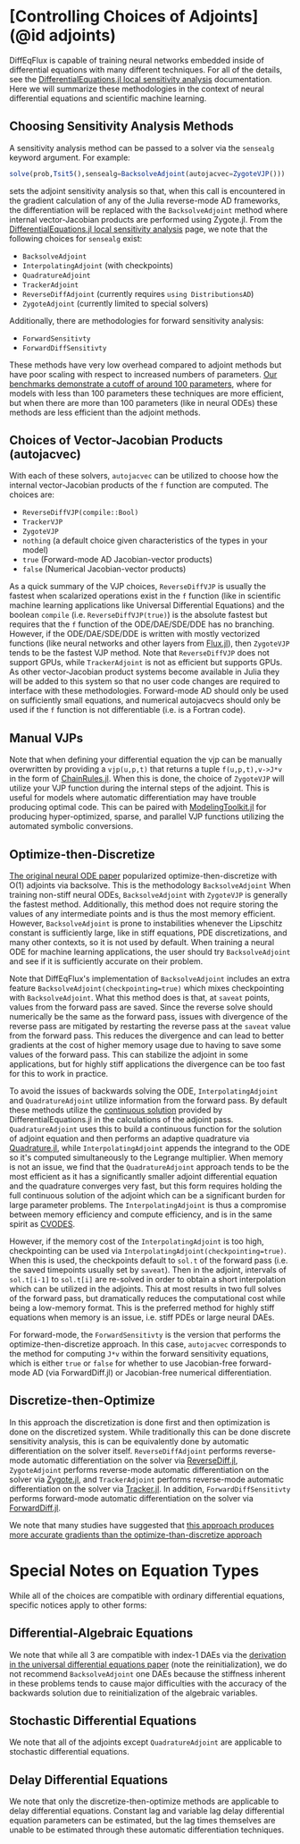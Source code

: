# [Controlling Choices of Adjoints](@id adjoints)

DiffEqFlux is capable of training neural networks embedded inside of
differential equations with many different techniques. For all of the
details, see the
[DifferentialEquations.jl local sensitivity analysis](https://diffeq.sciml.ai/latest/analysis/sensitivity/)
documentation. Here we will summarize these methodologies in the
context of neural differential equations and scientific machine learning.

## Choosing Sensitivity Analysis Methods

A sensitivity analysis method can be passed to a solver via the `sensealg`
keyword argument. For example:

```julia
solve(prob,Tsit5(),sensealg=BacksolveAdjoint(autojacvec=ZygoteVJP()))
```

sets the adjoint sensitivity analysis so that, when this call is
encountered in the gradient calculation of any of the Julia reverse-mode
AD frameworks, the differentiation will be replaced with the `BacksolveAdjoint`
method where internal vector-Jacobian products are performed using
Zygote.jl. From the [DifferentialEquations.jl local sensitivity analysis](https://diffeq.sciml.ai/latest/analysis/sensitivity/)
page, we note that the following choices for `sensealg` exist:

- `BacksolveAdjoint`
- `InterpolatingAdjoint` (with checkpoints)
- `QuadratureAdjoint`
- `TrackerAdjoint`
- `ReverseDiffAdjoint` (currently requires `using DistributionsAD`)
- `ZygoteAdjoint` (currently limited to special solvers)

Additionally, there are methodologies for forward sensitivity analysis:

- `ForwardSensitivty`
- `ForwardDiffSensitivty`

These methods have very low overhead compared to adjoint methods but
have poor scaling with respect to increased numbers of parameters.
[Our benchmarks demonstrate a cutoff of around 100 parameters](https://arxiv.org/abs/1812.01892),
where for models with less than 100 parameters these techniques are more
efficient, but when there are more than 100 parameters (like in neural ODEs)
these methods are less efficient than the adjoint methods.

## Choices of Vector-Jacobian Products (autojacvec)

With each of these solvers, `autojacvec` can be utilized to choose how
the internal vector-Jacobian products of the `f` function are computed.
The choices are:

- `ReverseDiffVJP(compile::Bool)`
- `TrackerVJP`
- `ZygoteVJP`
- `nothing` (a default choice given characteristics of the types in your model)
- `true` (Forward-mode AD Jacobian-vector products)
- `false` (Numerical Jacobian-vector products)

As a quick summary of the VJP choices, `ReverseDiffVJP` is usually the
fastest when scalarized operations exist in the `f` function (like
in scientific machine learning applications like Universal Differential
Equations) and the boolean `compile` (i.e. `ReverseDiffVJP(true)`)
is the absolute fastest but requires that the `f` function of the
ODE/DAE/SDE/DDE has no branching. However, if the ODE/DAE/SDE/DDE
is written with mostly vectorized functions (like neural networks and
other layers from [Flux.jl](https://fluxml.ai/)), then `ZygoteVJP`
tends to be the fastest VJP method. Note that `ReverseDiffVJP` does
not support GPUs, while `TrackerAdjoint` is not as efficient but
supports GPUs. As other vector-Jacobian product systems become available
in Julia they will be added to this system so that no user code changes
are required to interface with these methodologies. Forward-mode AD
should only be used on sufficiently small equations, and numerical
autojacvecs should only be used if the `f` function is not differentiable
(i.e. is a Fortran code).

## Manual VJPs

Note that when defining your differential equation the vjp can be
manually overwritten by providing a `vjp(u,p,t)` that returns a tuple
`f(u,p,t),v->J*v` in the form of [ChainRules.jl](https://www.juliadiff.org/ChainRulesCore.jl/stable/).
When this is done, the choice of `ZygoteVJP` will utilize your VJP
function during the internal steps of the adjoint. This is useful for
models where automatic differentiation may have trouble producing
optimal code. This can be paired with [ModelingToolkit.jl](https://github.com/SciML/ModelingToolkit.jl)
for producing hyper-optimized, sparse, and parallel VJP functions utilizing
the automated symbolic conversions.

## Optimize-then-Discretize

[The original neural ODE paper](https://arxiv.org/abs/1806.07366)
popularized optimize-then-discretize with O(1) adjoints via backsolve.
This is the methodology `BacksolveAdjoint`
When training non-stiff neural ODEs, `BacksolveAdjoint` with `ZygoteVJP`
is generally the fastest method. Additionally, this method does not
require storing the values of any intermediate points and is thus the
most memory efficient. However, `BacksolveAdjoint` is prone
to instabilities whenever the Lipschitz constant is sufficiently large,
like in stiff equations, PDE discretizations, and many other contexts,
so it is not used by default. When training a neural ODE for machine
learning applications, the user should try `BacksolveAdjoint` and see
if it is sufficiently accurate on their problem.

Note that DiffEqFlux's implementation of `BacksolveAdjoint` includes
an extra feature `BacksolveAdjoint(checkpointing=true)` which mixes
checkpointing with `BacksolveAdjoint`. What this method does is that,
at `saveat` points, values from the forward pass are saved. Since the
reverse solve should numerically be the same as the forward pass, issues
with divergence of the reverse pass are mitigated by restarting the
reverse pass at the `saveat` value from the forward pass. This reduces
the divergence and can lead to better gradients at the cost of higher
memory usage due to having to save some values of the forward pass.
This can stabilize the adjoint in some applications, but for highly
stiff applications the divergence can be too fast for this to work in
practice.

To avoid the issues of backwards solving the ODE, `InterpolatingAdjoint`
and `QuadratureAdjoint` utilize information from the forward pass.
By default these methods utilize the [continuous solution](https://diffeq.sciml.ai/latest/basics/solution/#Interpolations-1)
provided by DifferentialEquations.jl in the calculations of the
adjoint pass. `QuadratureAdjoint` uses this to build a continuous
function for the solution of adjoint equation and then performs an
adaptive quadrature via [Quadrature.jl](https://github.com/SciML/Quadrature.jl),
while `InterpolatingAdjoint` appends the integrand to the ODE so it's
computed simultaneously to the Legrange multiplier. When memory is
not an issue, we find that the `QuadratureAdjoint` approach tends to
be the most efficient as it has a significantly smaller adjoint
differential equation and the quadrature converges very fast, but this
form requires holding the full continuous solution of the adjoint which
can be a significant burden for large parameter problems. The
`InterpolatingAdjoint` is thus a compromise between memory efficiency
and compute efficiency, and is in the same spirit as [CVODES](https://computing.llnl.gov/projects/sundials).

However, if the memory cost of the `InterpolatingAdjoint` is too high,
checkpointing can be used via `InterpolatingAdjoint(checkpointing=true)`.
When this is used, the checkpoints default to `sol.t` of the forward
pass (i.e. the saved timepoints usually set by `saveat`). Then in the
adjoint, intervals of `sol.t[i-1]` to `sol.t[i]` are re-solved in order
to obtain a short interpolation which can be utilized in the adjoints.
This at most results in two full solves of the forward pass, but
dramatically reduces the computational cost while being a low-memory
format. This is the preferred method for highly stiff equations
when memory is an issue, i.e. stiff PDEs or large neural DAEs.

For forward-mode, the `ForwardSensitivty` is the version that performs
the optimize-then-discretize approach. In this case, `autojacvec` corresponds
to the method for computing `J*v` within the forward sensitivity equations,
which is either `true` or `false` for whether to use Jacobian-free
forward-mode AD (via ForwardDiff.jl) or Jacobian-free numerical
differentiation.

## Discretize-then-Optimize

In this approach the discretization is done first and then optimization
is done on the discretized system. While traditionally this can be
done discrete sensitivity analysis, this is can be equivalently done
by automatic differentiation on the solver itself. `ReverseDiffAdjoint`
performs reverse-mode automatic differentiation on the solver via
[ReverseDiff.jl](https://github.com/JuliaDiff/ReverseDiff.jl),
`ZygoteAdjoint` performs reverse-mode automatic
differentiation on the solver via
[Zygote.jl](https://github.com/FluxML/Zygote.jl), and `TrackerAdjoint`
performs reverse-mode automatic differentiation on the solver via
[Tracker.jl](https://github.com/FluxML/Tracker.jl). In addition,
`ForwardDiffSensitivty` performs forward-mode automatic differentiation
on the solver via [ForwardDiff.jl](https://github.com/JuliaDiff/ForwardDiff.jl).

We note that many studies have suggested that [this approach produces
more accurate gradients than the optimize-than-discretize approach](https://arxiv.org/abs/2005.13420)

# Special Notes on Equation Types

While all of the choices are compatible with ordinary differential
equations, specific notices apply to other forms:

## Differential-Algebraic Equations

We note that while all 3 are compatible with index-1 DAEs via the
[derivation in the universal differential equations paper](https://arxiv.org/abs/2001.04385)
(note the reinitialization), we do not recommend `BacksolveAdjoint`
one DAEs because the stiffness inherent in these problems tends to
cause major difficulties with the accuracy of the backwards solution
due to reinitialization of the algebraic variables.

## Stochastic Differential Equations

We note that all of the adjoints except `QuadratureAdjoint` are applicable
to stochastic differential equations.

## Delay Differential Equations

We note that only the discretize-then-optimize methods are applicable
to delay differential equations. Constant lag and variable lag
delay differential equation parameters can be estimated, but the lag
times themselves are unable to be estimated through these automatic
differentiation techniques.
